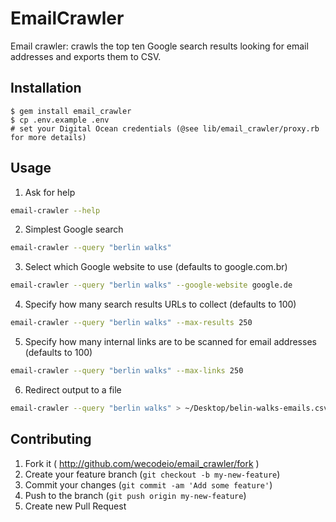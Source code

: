 # EmailCrawler

Email crawler: crawls the top ten Google search results looking for email addresses and exports them to CSV.

## Installation

    $ gem install email_crawler
    $ cp .env.example .env
    # set your Digital Ocean credentials (@see lib/email_crawler/proxy.rb for more details)

## Usage

1. Ask for help

```bash
email-crawler --help
```

2. Simplest Google search

```bash
email-crawler --query "berlin walks"
```

3. Select which Google website to use (defaults to google.com.br)

```bash
email-crawler --query "berlin walks" --google-website google.de
```

4. Specify how many search results URLs to collect (defaults to 100)

```bash
email-crawler --query "berlin walks" --max-results 250
```

5. Specify how many internal links are to be scanned for email addresses (defaults to 100)

```bash
email-crawler --query "berlin walks" --max-links 250
```

6. Redirect output to a file

```bash
email-crawler --query "berlin walks" > ~/Desktop/belin-walks-emails.csv
```

## Contributing

1. Fork it ( http://github.com/wecodeio/email_crawler/fork )
2. Create your feature branch (`git checkout -b my-new-feature`)
3. Commit your changes (`git commit -am 'Add some feature'`)
4. Push to the branch (`git push origin my-new-feature`)
5. Create new Pull Request
